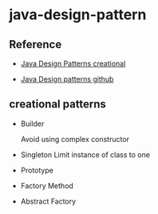 # java-design-pattern
## Reference
- [Java Design Patterns creational](https://www.linkedin.com/learning/java-design-patterns-creational)

- [Java Design patterns github](https://github.com/iluwatar/java-design-patterns)
 
 ## creational patterns
 - Builder
   
   Avoid using complex constructor

 - Singleton 
    Limit instance of class to one
    
 - Prototype
 
 - Factory Method
 
 - Abstract Factory